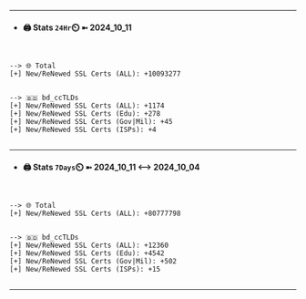 

---
- #### 🖨️ **Stats** `24Hr`⏲️ ➼ 2024_10_11
```console


--> 🌐 Total
[+] New/ReNewed SSL Certs (ALL): +10093277


--> 🇧🇩 bd_ccTLDs
[+] New/ReNewed SSL Certs (ALL): +1174
[+] New/ReNewed SSL Certs (Edu): +278
[+] New/ReNewed SSL Certs (Gov|Mil): +45
[+] New/ReNewed SSL Certs (ISPs): +4


```

---
- #### 🖨️ **Stats** `7Days`⏲️ ➼ 2024_10_11 <--> 2024_10_04
```console


--> 🌐 Total
[+] New/ReNewed SSL Certs (ALL): +80777798


--> 🇧🇩 bd_ccTLDs
[+] New/ReNewed SSL Certs (ALL): +12360
[+] New/ReNewed SSL Certs (Edu): +4542
[+] New/ReNewed SSL Certs (Gov|Mil): +502
[+] New/ReNewed SSL Certs (ISPs): +15


```

---

